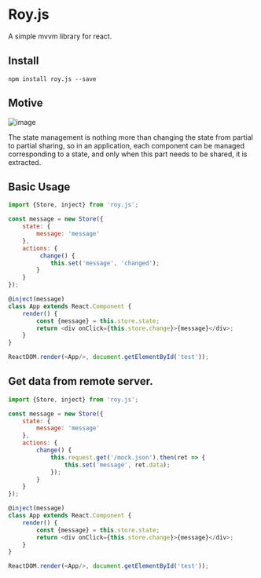 # Roy.js

A simple mvvm library for react.

## Install

```shell
npm install roy.js --save
```

## Motive

![image](https://img.alicdn.com/tfs/TB1rzpgGHGYBuNjy0FoXXciBFXa-627-241.png)

The state management is nothing more than changing the state from partial to partial sharing, so in an application, each component can be managed corresponding to a state, and only when this part needs to be shared, it is extracted.

## Basic Usage

```js
import {Store, inject} from 'roy.js';

const message = new Store({
    state: {
        message: 'message'
    },
    actions: {
         change() {
            this.set('message', 'changed');
        }
    }
});

@inject(message)
class App extends React.Component {
    render() {
        const {message} = this.store.state;
        return <div onClick={this.store.change}>{message}</div>;
    }
}

ReactDOM.render(<App/>, document.getElementById('test'));

```

## Get data from remote server.

```js
import {Store, inject} from 'roy.js';

const message = new Store({
    state: {
        message: 'message'
    },
    actions: {
        change() {
            this.request.get('/mock.json').then(ret => {
                this.set('message', ret.data);
            });
        }
    }
});

@inject(message)
class App extends React.Component {
    render() {
        const {message} = this.store.state;
        return <div onClick={this.store.change}>{message}</div>;
    }
}

ReactDOM.render(<App/>, document.getElementById('test'));
```




